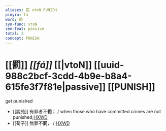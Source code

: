 ```yaml
---
aliases: 罰 vtoN PUNISH
pinyin: fá
word: 罰
syn-func: vtoN
sem-feat: passive
total: 2
concept: PUNISH 
---
```

# [[罰]] *[[fá]]*  [[|vtoN]] [[uuid-988c2bcf-3cdd-4b9e-b8a4-615fe3f7f81e|passive]] [[PUNISH]]
get punished
 - [[說苑]] 有罪者不**罰**； / when those who have committed crimes are not punished;[HXWD](https://hxwd.org/textview.html?location=CH1a0907_CHANT_001-16a.24)
 - [[荀子]] 無罪不**罰**，
                     / [HXWD](https://hxwd.org/textview.html?location=KR3a0002_tls_009-14a.6)